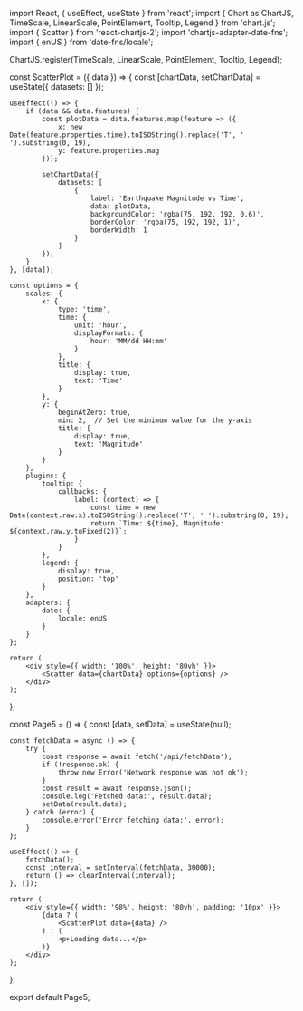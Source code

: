 import React, { useEffect, useState } from 'react';
import { Chart as ChartJS, TimeScale, LinearScale, PointElement, Tooltip, Legend } from 'chart.js';
import { Scatter } from 'react-chartjs-2';
import 'chartjs-adapter-date-fns';
import { enUS } from 'date-fns/locale';

ChartJS.register(TimeScale, LinearScale, PointElement, Tooltip, Legend);

const ScatterPlot = ({ data }) => {
    const [chartData, setChartData] = useState({ datasets: [] });

    useEffect(() => {
        if (data && data.features) {
            const plotData = data.features.map(feature => ({
                x: new Date(feature.properties.time).toISOString().replace('T', ' ').substring(0, 19),
                y: feature.properties.mag
            }));

            setChartData({
                datasets: [
                    {
                        label: 'Earthquake Magnitude vs Time',
                        data: plotData,
                        backgroundColor: 'rgba(75, 192, 192, 0.6)',
                        borderColor: 'rgba(75, 192, 192, 1)',
                        borderWidth: 1
                    }
                ]
            });
        }
    }, [data]);

    const options = {
        scales: {
            x: {
                type: 'time',
                time: {
                    unit: 'hour',
                    displayFormats: {
                        hour: 'MM/dd HH:mm'
                    }
                },
                title: {
                    display: true,
                    text: 'Time'
                }
            },
            y: {
                beginAtZero: true,
                min: 2,  // Set the minimum value for the y-axis
                title: {
                    display: true,
                    text: 'Magnitude'
                }
            }
        },
        plugins: {
            tooltip: {
                callbacks: {
                    label: (context) => {
                        const time = new Date(context.raw.x).toISOString().replace('T', ' ').substring(0, 19);
                        return `Time: ${time}, Magnitude: ${context.raw.y.toFixed(2)}`;
                    }
                }
            },
            legend: {
                display: true,
                position: 'top'
            }
        },
        adapters: {
            date: {
                locale: enUS
            }
        }
    };

    return (
        <div style={{ width: '100%', height: '80vh' }}>
            <Scatter data={chartData} options={options} />
        </div>
    );
};

const Page5 = () => {
    const [data, setData] = useState(null);

    const fetchData = async () => {
        try {
            const response = await fetch('/api/fetchData');
            if (!response.ok) {
                throw new Error('Network response was not ok');
            }
            const result = await response.json();
            console.log('Fetched data:', result.data);
            setData(result.data);
        } catch (error) {
            console.error('Error fetching data:', error);
        }
    };

    useEffect(() => {
        fetchData();
        const interval = setInterval(fetchData, 30000);
        return () => clearInterval(interval);
    }, []);

    return (
        <div style={{ width: '98%', height: '80vh', padding: '10px' }}>
            {data ? (
                <ScatterPlot data={data} />
            ) : (
                <p>Loading data...</p>
            )}
        </div>
    );
};

export default Page5;